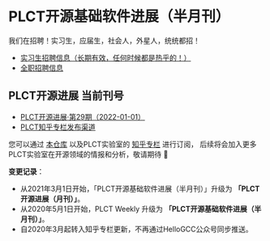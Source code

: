 # PLCT开源基础软件进展（半月刊）

我们在招聘！实习生，应届生，社会人，外星人，统统都招！

- [实习生招聘信息（长期有效，任何时候都是热乎的！）](https://github.com/plctlab/weloveinterns/blob/master/open-internships.md)
- [全职招聘信息](Jobs.md)

## PLCT开源进展 当前刊号

- [PLCT开源进展·第29期（2022-01-01）](2022/2022-01-01.md)
- [PLCT知乎专栏发布渠道](https://zhuanlan.zhihu.com/plct-lab)

您可以通过 [本仓库](https://github.com/isrc-cas/plct-weekly)
以及PLCT实验室的 [知乎专栏](https://zhuanlan.zhihu.com/plct-lab) 进行订阅，
后续将会加入更多PLCT实验室在开源领域的情报和分析，敬请期待 🎉

**变更记录**：

- 从2021年3月1日开始，「PLCT开源基础软件进展（半月刊）」升级为 **「PLCT开源进展（月刊）」**。
- 从2020年5月1日开始，PLCT Weekly 升级为 **「PLCT开源基础软件进展（半月刊）」**。
- 自2020年3月起转入知乎专栏更新，不再通过HelloGCC公众号同步推送。
